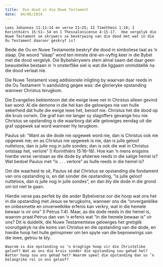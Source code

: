 ```yaml
---
title:  Die dood in die Nuwe Testament
date:  04/06/2024
---
```


`Lees Johannes 11:11–14 en verse 21–25; II Timótheüs 1:10; I Korinthiërs 15:51– 54 en I Thessalonicense 4:15-17.  Hoe vergelyk die Nuwe Testament se skrywers se beskrywing van die dood met wat in die Ou Testament daaroor geskryf is?`

Beide die Ou en Nuwe Testamente beskryf die dood in simboliese taal as ’n slaap. Die woord “slaap” word ten minste drie-en-vyftig keer in die Bybel met die dood vergelyk. Die Bybelskrywers stem almal saam dat daar geen bewustelike bestaan in ’n onsterflike siel is wat die liggaam onmiddellik na die dood verlaat nie.

Die Nuwe Testament voeg addisionele inligting by waarvan daar reeds in die Ou Testament ’n aanduiding gegee was:  die glorieryke opstanding wanneer Christus terugkom.

Die Evangelies beklemtoon dat die ewige lewe net in Christus alleen gevind kan word. Al die demone in die hel kan die gelowiges nie van hulle sekerheid dat hulle die ewige lewe het, beroof nie. Christus het die dood op die kruis oorwin. Die graf kan nie langer sy slagoffers gevange hou nie. Christus se opstanding is die waarborg dat alle gelowiges eendag uit die graf opgewek sal word wanneer Hy terugkom.

Paulus sê: “Want as die dode nie opgewek word nie, dan is Christus ook nie opgewek nie; en as Christus nie opgewek is nie, dan is julle geloof nutteloos, dan is julle nog in julle sondes; dan is ook die wat in Christus ontslaap het, verlore” (I Korinthiërs 15:16–18). Hoe kan ’n mens enigsins hierdie verse verstaan as die dode by afsterwe reeds in die salige hemel is?  Wat bedoel Paulus met “is . . . verlore” as hulle reeds in die hemel is?

Om die waarheid te sê, Paulus sê dat Christus se opstanding die fondament van ons opstanding is, en dat sonder die opstanding, “is julle geloof nutteloos, dan is julle nog in julle sondes”, en dan bly die dode in die grond om tot niet te gaan.

Hierdie verse pas perfek by die ander Bybelverse oor die hoop wat ons het in die opstanding met Jesus se terugkoms, wanneer ons die “onverganklike en onbesmette en onverwelklike erfenis kan verkry, wat in die hemele bewaar is vir ons” (I Petrus 1:4). Maar, as die dode reeds in die hemel is, waarom praat Petrus dan van ’n erfenis wat “in die hemele bewaar is” vir ons?  Dit is duidelik, die Nuwe Testamentiese gelowiges het gretiglik vooruitgekyk na die koms van Christus en die opstanding van die dode, en hierdie hoop het hulle geïnspireer om ten spyte van die beproewings van die lewe, getrou te bly.

`Waarom is die opstanding so ’n kragtige hoop vir die Christelike geloof? Wat as ons die kruis sonder die opstanding sou gehad het? Watter hoop sou ons gehad het? Waarom speel die opstanding dan so ’n belangrike rol in ons geloof?`